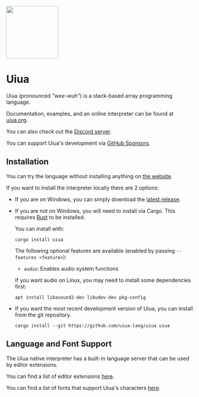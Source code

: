 
<img src="site/uiua-logo.png" width="140"/> 

# Uiua

Uiua (pronounced *"wee-wuh"*) is a stack-based array programming language.

Documentation, examples, and an online interpreter can be found at [uiua.org](https://uiua.org).

You can also check out the [Discord server](https://discord.gg/3r9nrfYhCc).

You can support Uiua's development via [GitHub Sponsors](https://github.com/sponsors/uiua-lang).

## Installation

You can try the language without installing anything on [the website](https://uiua.org).

If you want to install the interpreter locally there are 2 options:
- If you are on Windows, you can simply download the [latest release](https://github.com/uiua-lang/uiua/releases).
- If you are not on Windows, you will need to install via Cargo.
This requires [Rust](https://www.rust-lang.org/tools/install) to be installed.

  You can install with:
  ```
  cargo install uiua
  ```
  The following optional features are available (enabled by passing `--features <feature>`):
  - `audio`: Enables audio system functions

  If you want audio on Linux, you may need to install some dependencies first:
  ```
  apt install libasound2-dev libudev-dev pkg-config
  ```
- If you want the most recent development version of Uiua, you can install from the git repository.
  ```
  cargo install --git https://github.com/uiua-lang/uiua uiua
  ```

## Language and Font Support

The Uiua native interpreter has a built-in language server that can be used by editor extensions.

You can find a list of editor extensions [here](https://uiua.org/docs/install#editor-extensions).

You can find a list of fonts that support Uiua's characters [here](https://uiua.org/docs/install#fonts).